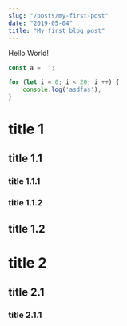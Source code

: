 ```yaml
---
slug: "/posts/my-first-post"
date: "2019-05-04"
title: "My first blog post"
---
```


Hello World!

```js:title=litte-marmaid.js
const a = '';

for (let i = 0; i < 20; i ++) {
    console.log('asdfas');
}
```

# title 1

## title 1.1

### title 1.1.1

### title 1.1.2

## title 1.2

# title 2

## title 2.1

### title 2.1.1